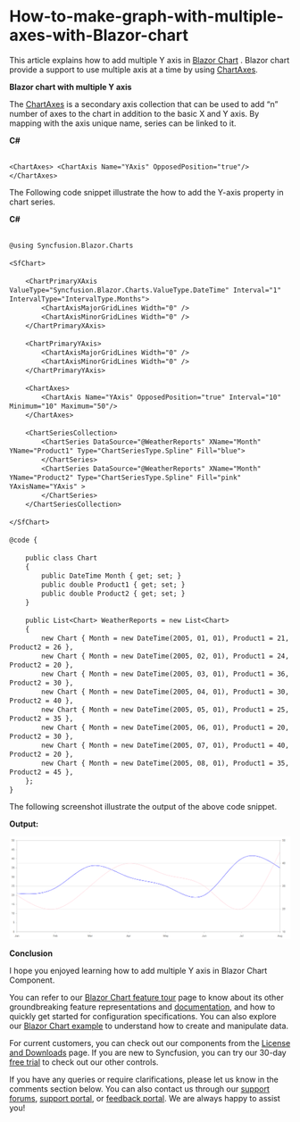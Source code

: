 # How-to-make-graph-with-multiple-axes-with-Blazor-chart

This article explains how to add multiple Y axis in [Blazor Chart](https://www.syncfusion.com/blazor-components/blazor-charts) . Blazor chart provide a support to use multiple axis at a time by using [ChartAxes](https://help.syncfusion.com/cr/blazor/Syncfusion.Blazor.Charts.ChartAxes.html).

**Blazor chart with multiple Y axis**

The [ChartAxes](https://help.syncfusion.com/cr/blazor/Syncfusion.Blazor.Charts.ChartAxes.html) is a secondary axis collection that can be used to add “n” number of axes to the chart in addition to the basic X and Y axis. By mapping with the axis unique name, series can be linked to it.

**C#**

```cshtml

<ChartAxes> <ChartAxis Name="YAxis" OpposedPosition="true"/></ChartAxes>

```

The Following code snippet illustrate the how to add the Y-axis  property in chart series.

**C#**

```cshtml

@using Syncfusion.Blazor.Charts

<SfChart>

    <ChartPrimaryXAxis ValueType="Syncfusion.Blazor.Charts.ValueType.DateTime" Interval="1" IntervalType="IntervalType.Months">
        <ChartAxisMajorGridLines Width="0" />
        <ChartAxisMinorGridLines Width="0" />
    </ChartPrimaryXAxis>

    <ChartPrimaryYAxis>
        <ChartAxisMajorGridLines Width="0" />
        <ChartAxisMinorGridLines Width="0" />
    </ChartPrimaryYAxis>

    <ChartAxes>
        <ChartAxis Name="YAxis" OpposedPosition="true" Interval="10" Minimum="10" Maximum="50"/>
    </ChartAxes>

    <ChartSeriesCollection>
        <ChartSeries DataSource="@WeatherReports" XName="Month" YName="Product1" Type="ChartSeriesType.Spline" Fill="blue">
        </ChartSeries>
        <ChartSeries DataSource="@WeatherReports" XName="Month" YName="Product2" Type="ChartSeriesType.Spline" Fill="pink" YAxisName="YAxis" >
        </ChartSeries>
    </ChartSeriesCollection>

</SfChart>

@code {

    public class Chart
    {
        public DateTime Month { get; set; }
        public double Product1 { get; set; }
        public double Product2 { get; set; }
    }

    public List<Chart> WeatherReports = new List<Chart>
    {
        new Chart { Month = new DateTime(2005, 01, 01), Product1 = 21, Product2 = 26 },
        new Chart { Month = new DateTime(2005, 02, 01), Product1 = 24, Product2 = 20 },
        new Chart { Month = new DateTime(2005, 03, 01), Product1 = 36, Product2 = 30 },
        new Chart { Month = new DateTime(2005, 04, 01), Product1 = 30, Product2 = 40 },
        new Chart { Month = new DateTime(2005, 05, 01), Product1 = 25, Product2 = 35 },
        new Chart { Month = new DateTime(2005, 06, 01), Product1 = 20, Product2 = 30 },
        new Chart { Month = new DateTime(2005, 07, 01), Product1 = 40, Product2 = 20 },
        new Chart { Month = new DateTime(2005, 08, 01), Product1 = 35, Product2 = 45 },
    };
}

```

The following screenshot illustrate the output of the above code snippet.

**Output:**

![](/blazor-chart-with-multiple-y-axis.png)

**Conclusion**

I hope you enjoyed learning how to add multiple Y axis in Blazor Chart Component.

You can refer to our [Blazor Chart feature tour](https://www.syncfusion.com/blazor-components/blazor-charts) page to know about its other groundbreaking feature representations and [documentation](https://blazor.syncfusion.com/documentation/chart/getting-started), and how to quickly get started for configuration specifications. You can also explore our [Blazor Chart example](https://blazor.syncfusion.com/demos/chart/line?theme=bootstrap5) to understand how to create and manipulate data.

For current customers, you can check out our components from the [License and Downloads](https://www.syncfusion.com/sales/teamlicense) page. If you are new to Syncfusion, you can try our 30-day [free trial](https://www.syncfusion.com/downloads/blazor) to check out our other controls.

If you have any queries or require clarifications, please let us know in the comments section below. You can also contact us through our [support forums](https://www.syncfusion.com/forums), [support portal](https://support.syncfusion.com/create), or [feedback portal](https://www.syncfusion.com/feedback/blazor-components?control=charts). We are always happy to assist you!